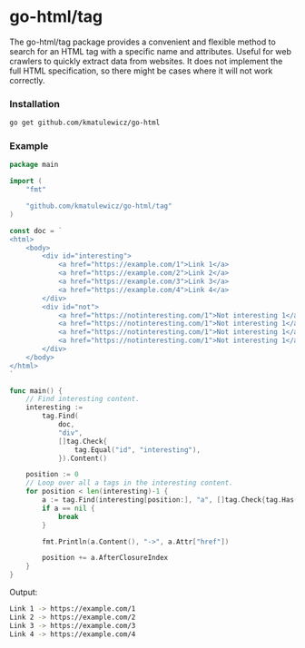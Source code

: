 # go-html/tag

The go-html/tag package provides a convenient and flexible method to search for an HTML tag with a specific name and attributes. Useful for web crawlers to quickly extract data from websites. It does not implement the full HTML specification, so there might be cases where it will not work correctly.

### Installation

```sh
go get github.com/kmatulewicz/go-html
```

### Example

```go
package main

import (
	"fmt"

	"github.com/kmatulewicz/go-html/tag"
)

const doc = `
<html>
	<body>
		<div id="interesting">
			<a href="https://example.com/1">Link 1</a>
			<a href="https://example.com/2">Link 2</a>
			<a href="https://example.com/3">Link 3</a>
			<a href="https://example.com/4">Link 4</a>
		</div>
		<div id="not">
			<a href="https://notinteresting.com/1">Not interesting 1</a>
			<a href="https://notinteresting.com/1">Not interesting 1</a>
			<a href="https://notinteresting.com/1">Not interesting 1</a>
			<a href="https://notinteresting.com/1">Not interesting 1</a>
		</div>
	</body>
</html>
`

func main() {
	// Find interesting content.
	interesting :=
		tag.Find(
			doc,
			"div",
			[]tag.Check{
				tag.Equal("id", "interesting"),
			}).Content()

	position := 0
	// Loop over all a tags in the interesting content.
	for position < len(interesting)-1 {
		a := tag.Find(interesting[position:], "a", []tag.Check{tag.Has("href")})
		if a == nil {
			break
		}

		fmt.Println(a.Content(), "->", a.Attr["href"])

		position += a.AfterClosureIndex
	}
}
```
Output:
```sh
Link 1 -> https://example.com/1
Link 2 -> https://example.com/2
Link 3 -> https://example.com/3
Link 4 -> https://example.com/4
```
